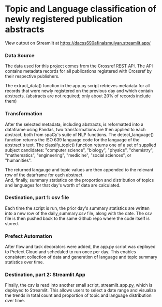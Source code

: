 # Topic and Language classification of newly registered publication abstracts

View output on Streamlit at
https://dacss690afinalsmulyan.streamlit.app/

### Data Source
The data used for this project comes from the [Crossref REST API](https://api.crossref.org). The API contains 
metadata records for all publications registered with Crossref by their respective publishers. 

The extract_data() function in the app.py script retrieves metadata for all records that were newly registered on 
the previous day and which contain abstracts.  (abstracts are not required; only about 20% of records include them)

### Transformation
After the selected metadata, including abstracts, is reformatted into a dataframe using Pandas, two transformations 
are then applied to each abstract, both from spaCy's suite of NLP functions. The detect_language() function returns the 
ISO 639 language code for the language of the abstract's text.  The classify_topic() function returns one of a set 
of supplied subject candidates: "computer science", "biology", "physics", "chemistry", "mathematics", "engineering", 
"medicine", "social sciences", or "humanities".   

The returned langauge and topic values are then appended to the relevant row of the dataframe for each abstract.  
And, finally, summary statistics on the proportion and distribution of topics and languages for that day's worth of 
data are calculated. 

### Destination, part 1: csv file
Each time the script is run, the prior day's summary statistics are written into a new row of the 
daily_summary.csv file, along with the date. The csv file is then pushed back to the same Github repo where the 
code itself is stored.  

### Prefect Automation
After flow and task decorators were added, the app.py script was deployed to Prefect Cloud and scheduled to run once 
per day.  This enables consistent collection of data and generation of language and topic summary statistics over time. 

### Destination, part 2: Streamlit App
Finally, the csv is read into another small script, streamlit_app.py, which is deployed to Streamlit.  This allows 
users to select a date range and visualize the trends in total count and proportion of topic and language 
distribution over time. 
